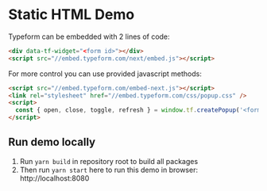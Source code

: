 # Static HTML Demo

Typeform can be embedded with 2 lines of code:

```html
<div data-tf-widget="<form id>"></div>
<script src="//embed.typeform.com/next/embed.js"></script>
```

For more control you can use provided javascript methods:

```html
<script src="//embed.typeform.com/embed-next.js"></script>
<link rel="stylesheet" href="//embed.typeform.com/css/popup.css" />
<script>
  const { open, close, toggle, refresh } = window.tf.createPopup('<form id>')
</script>
```

## Run demo locally

1. Run `yarn build` in repository root to build all packages
2. Then run `yarn start` here to run this demo in browser: http://localhost:8080
